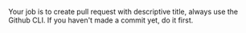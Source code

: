 Your job is to create pull request with descriptive title, always use the Github CLI. If you haven't made a commit yet, do it first.
